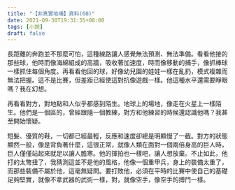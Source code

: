 ```yaml
---
title: "【非真實地場】資料(60)"
date: 2021-09-30T19:31:55+08:00
tags: [小說]
draft: false
---
```


長距離的奔跑並不那麼可怕，這種線路讓人感覺無法預測、無法準備。看看他接的那些球，他時而像海綿組成的高牆，吸收著加速度，時而像移動的捕手，像抓棒球一樣抓住每個角度。再看看他回的球，好像幼兒園的娃娃一樣在亂扔，模式複雜而無法把握。這不是比賽，但差距已經使這對抗像遊戲一樣。他這種水平還需要睜眼嗎？我在幻想。  

再看看對方，對地點和人似乎都感到陌生。地球上的場地，像走在火星上一樣陌生。他們是一個區的，曾經跟隨一個教練，對方和他練習的時候還認識他嗎？我甚至開始懷疑。  

短髮、優質的鞋，一切都已經最輕，反應和速度卻總是明顯慢了一截。對方的狀態顯然一般，像是背負著什麼，這很正常，就像人類在面對一個兩倍身高的巨人時，巨人僅僅站起來就足以讓人膽寒。他的揮拍也一樣吧，讓人想放棄。不止如此，他打的太彆扭了，我猜測這並不是他的風格，他像一個重甲兵，身上的裝備太重了，而那些裝備不屬於他，這毫無疑問。要打敗他，必須在平時的比賽中使自己的基礎足夠堅實，就像不拿武器的武術一樣，對，就像空手，像空手的搏鬥一樣。  